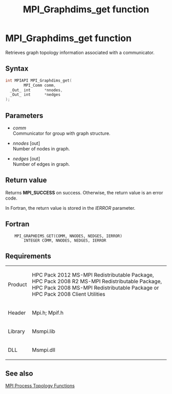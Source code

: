 ﻿---
title: MPI_Graphdims_get function
TOCTitle: MPI_Graphdims_get function
ms:assetid: ef8b9432-ac5a-42c3-ac0b-03891d789414
ms:mtpsurl: https://msdn.microsoft.com/en-us/library/Dn473384(v=VS.85)
ms:contentKeyID: 59360920
ms.date: 03/28/2018
mtps_version: v=VS.85
f1_keywords:
- MPI_GRAPHDIMS_GET
- mpif/MPI_Graphdims_get
- mpi/MPI_GRAPHDIMS_GET
dev_langs:
- C++
- C
---

# MPI\_Graphdims\_get function

Retrieves graph topology information associated with a communicator.

## Syntax

``` c++
int MPIAPI MPI_Graphdims_get(
        MPI_Comm comm,
  _Out_ int      *nnodes,
  _Out_ int      *nedges
);
```

## Parameters

  - *comm*  
    Communicator for group with graph structure.

  - *nnodes* \[out\]  
    Number of nodes in graph.

  - *nedges* \[out\]  
    Number of edges in graph.

## Return value

Returns **MPI\_SUCCESS** on success. Otherwise, the return value is an error code.

In Fortran, the return value is stored in the *IERROR* parameter.

## Fortran

``` FORTRAN
    MPI_GRAPHDIMS_GET(COMM, NNODES, NEDGES, IERROR)
        INTEGER COMM, NNODES, NEDGES, IERROR
```

## Requirements

<table>
<colgroup>
<col/>
<col/>
</colgroup>
<tbody>
<tr class="odd">
<td><p>Product</p></td>
<td><p>HPC Pack 2012 MS-MPI Redistributable Package, HPC Pack 2008 R2 MS-MPI Redistributable Package, HPC Pack 2008 MS-MPI Redistributable Package or HPC Pack 2008 Client Utilities</p></td>
</tr>
<tr class="even">
<td><p>Header</p></td>
<td>Mpi.h;
Mpif.h</td>
</tr>
<tr class="odd">
<td><p>Library</p></td>
<td>Msmpi.lib</td>
</tr>
<tr class="even">
<td><p>DLL</p></td>
<td>Msmpi.dll</td>
</tr>
</tbody>
</table>


## See also

[MPI Process Topology Functions](mpi-process-topology-functions.md)

